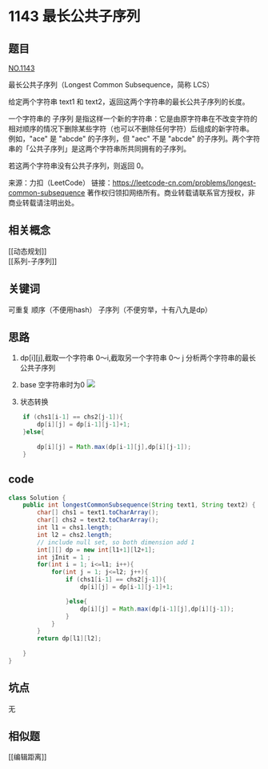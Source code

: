 # 1143 最长公共子序列
## 题目
[NO.1143](https://leetcode-cn.com/problems/longest-common-subsequence)

最长公共子序列（Longest Common Subsequence，简称 LCS）

给定两个字符串 text1 和 text2，返回这两个字符串的最长公共子序列的长度。

一个字符串的 子序列 是指这样一个新的字符串：它是由原字符串在不改变字符的相对顺序的情况下删除某些字符（也可以不删除任何字符）后组成的新字符串。
例如，"ace" 是 "abcde" 的子序列，但 "aec" 不是 "abcde" 的子序列。两个字符串的「公共子序列」是这两个字符串所共同拥有的子序列。

若这两个字符串没有公共子序列，则返回 0。

来源：力扣（LeetCode）
链接：https://leetcode-cn.com/problems/longest-common-subsequence
著作权归领扣网络所有。商业转载请联系官方授权，非商业转载请注明出处。
## 相关概念
[[动态规划]]  
[[系列-子序列]]

## 关键词
可重复
顺序（不便用hash）
子序列（不便穷举，十有八九是dp）

## 思路
1. dp[i][j],截取一个字符串 0～i,截取另一个字符串 0～ j 分析两个字符串的最长公共子序列

2. base 空字符串时为0
![](http://zpengg.oss-cn-shenzhen.aliyuncs.com/img/16080193622a2b63.png)

3. 状态转换
```java
    if (chs1[i-1] == chs2[j-1]){
        dp[i][j] = dp[i-1][j-1]+1;
    }else{
        
        dp[i][j] = Math.max(dp[i-1][j],dp[i][j-1]);
    }


```
## code
```java
class Solution {
    public int longestCommonSubsequence(String text1, String text2) {
        char[] chs1 = text1.toCharArray();
        char[] chs2 = text2.toCharArray();
        int l1 = chs1.length;
        int l2 = chs2.length;
        // include null set, so both dimension add 1
        int[][] dp = new int[l1+1][l2+1];
        int jInit = 1 ;
        for(int i = 1; i<=l1; i++){
            for(int j = 1; j<=l2; j++){
                if (chs1[i-1] == chs2[j-1]){
                    dp[i][j] = dp[i-1][j-1]+1;

                }else{
                    dp[i][j] = Math.max(dp[i-1][j],dp[i][j-1]);
                }
            }
        }
        return dp[l1][l2];
        
    }
}
```
## 坑点
无

## 相似题
[[编辑距离]]